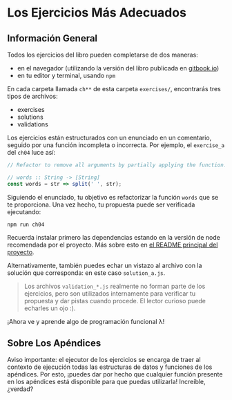 # Los Ejercicios Más Adecuados

## Información General

Todos los ejercicios del libro pueden completarse de dos maneras:

- en el navegador (utilizando la versión del libro publicada en [gitbook.io](https://mostly-adequate.gitbooks.io/mostly-adequate-guide/))
- en tu editor y terminal, usando `npm`

En cada carpeta llamada `ch**` de esta carpeta `exercises/`, encontrarás tres tipos de archivos:

- exercises
- solutions
- validations

Los ejercicios están estructurados con un enunciado en un comentario, seguido por una función incompleta o incorrecta. Por ejemplo, el `exercise_a` del `ch04` luce así:


```js
// Refactor to remove all arguments by partially applying the function.

// words :: String -> [String]
const words = str => split(' ', str);
```

Siguiendo el enunciado, tu objetivo es refactorizar la función `words` que se te proporciona. Una vez hecho, 
tu propuesta puede ser verificada ejecutando:

```
npm run ch04
```

Recuerda instalar primero las dependencias estando en la versión de node recomendada por el proyecto. Más sobre esto en [el README principal del proyecto](../README.md#sobre-la-version-de-nodejs).

Alternativamente, también puedes echar un vistazo al archivo con la solución que corresponda: en este caso
`solution_a.js`. 

> Los archivos `validation_*.js` realmente no forman parte de los ejercicios, pero son utilizados
> internamente para verificar tu propuesta y dar pistas cuando procede. El lector curioso 
> puede echarles un ojo :).

¡Ahora ve y aprende algo de programación funcional λ!

## Sobre Los Apéndices

Aviso importante: el ejecutor de los ejercicios se encarga de traer al contexto
de ejecución todas las estructuras de datos y funciones de los apéndices. Por esto, 
¡puedes dar por hecho que cualquier función presente en los apéndices está
disponible para que puedas utilizarla! Increíble, ¿verdad?
